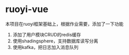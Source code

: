 # ruoyi-vue
本项目在ruoyi框架基础上，根据作业需要，添加了一下功能
1. 添加了用户模块CRUD的redis缓存
2. 使用shadingsphere，支持数据库读写分离
3. 使用kafka，把日志加入消息队列
